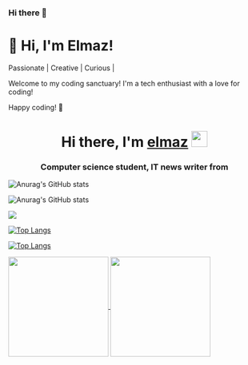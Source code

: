 ### Hi there 👋

<!--
**9elmaz9/9elmaz9** is a ✨ _special_ ✨ repository because its `README.md` (this file) appears on your GitHub profile.

Here are some ideas to get you started:

- 🔭 I’m currently working on ...
- 🌱 I’m currently learning ...
- 👯 I’m looking to collaborate on ...
- 🤔 I’m looking for help with ...
- 💬 Ask me about ...
- 📫 How to reach me: ...
- 😄 Pronouns: ...
- ⚡ Fun fact: ...
-->
# 👋 Hi, I'm Elmaz!
Passionate | Creative | Curious |

Welcome to my coding sanctuary! I'm a tech enthusiast with a love for coding!

Happy coding! 🚀


<h1 align="center">Hi there, I'm <a href="https://daniilshat.ru/" target="_blank">elmaz</a> 
<img src="https://github.com/blackcater/blackcater/raw/main/images/Hi.gif" height="32"/></h1>
<h3 align="center">Computer science student, IT news writer from  </h3>


![Anurag's GitHub stats](https://github-readme-stats.vercel.app/api?username=9elmaz9&show_icons=true)


![Anurag's GitHub stats](https://github-readme-stats.vercel.app/api?username=9elmaz9&show_icons=true&theme=radical)




<picture>
  <source
    srcset="https://github-readme-stats.vercel.app/api?username=9elmaz9&show_icons=true&theme=dark"
    media="(prefers-color-scheme: dark)"
  />
  <source
    srcset="https://github-readme-stats.vercel.app/api?username=9elmaz9&show_icons=true"
    media="(prefers-color-scheme: light), (prefers-color-scheme: no-preference)"
  />
  <img src="https://github-readme-stats.vercel.app/api?username=9elmaz9&show_icons=true" />
</picture>




[![Top Langs](https://github-readme-stats.vercel.app/api/top-langs/?username=9elmaz9)](https://github.com/anuraghazra/github-readme-stats)

 [![Top Langs](https://github-readme-stats.vercel.app/api/top-langs/?username=9elmaz9&layout=donut)](https://github.com/9elmaz9/github-readme-stats)



 <a href="https://github.com/9elmaz9/github-readme-stats">
  <img height=200 align="center" src="https://github-readme-stats.vercel.app/api?username=9elmaz9" />
</a>
<a href="https://github.com/anuraghazra/convoychat">
  <img height=200 align="center" src="https://github-readme-stats.vercel.app/api/top-langs?username9elmaz9&layout=compact&langs_count=8&card_width=320" />
</a>



